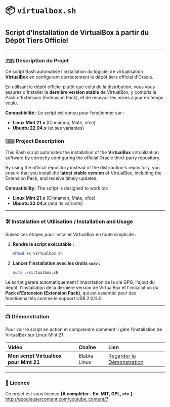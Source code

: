 # 📦 `virtualbox.sh`

## Script d'Installation de VirtualBox à partir du Dépôt Tiers Officiel

-----

### 🇫🇷 Description du Projet

Ce script Bash automatise l'installation du logiciel de virtualisation **VirtualBox** en configurant correctement le dépôt tiers officiel d'Oracle.

En utilisant le dépôt officiel plutôt que celui de la distribution, vous vous assurez d'installer la **dernière version stable** de VirtualBox, y compris le Pack d'Extension (Extension Pack), et de recevoir les mises à jour en temps voulu.

**Compatibilité :**
Le script est conçu pour fonctionner sur :

  * **Linux Mint 21.x** (Cinnamon, Mate, xfce)
  * **Ubuntu 22.04.x** (et ses variantes)

### 🇬🇧 Project Description

This Bash script automates the installation of the **VirtualBox** virtualization software by correctly configuring the official Oracle third-party repository.

By using the official repository instead of the distribution's repository, you ensure that you install the **latest stable version** of VirtualBox, including the Extension Pack, and receive timely updates.

**Compatibility:**
The script is designed to work on:

  * **Linux Mint 21.x** (Cinnamon, Mate, xfce)
  * **Ubuntu 22.04.x** (and its variants)

-----

### 🛠️ Installation et Utilisation / Installation and Usage

Suivez ces étapes pour installer VirtualBox en toute simplicité :

1.  **Rendre le script exécutable :**

    ```bash
    chmod +x virtualbox.sh
    ```

2.  **Lancer l'installation avec les droits `sudo` :**

    ```bash
    sudo ./virtualbox.sh
    ```

Le script gérera automatiquement l'importation de la clé GPG, l'ajout du dépôt, l'installation de la dernière version de VirtualBox et l'installation du **Pack d'Extension (Extension Pack)**, qui est essentiel pour des fonctionnalités comme le support USB 2.0/3.0.

-----

### 📺 Démonstration

Pour voir le script en action et comprendre comment il gère l'installation de VirtualBox sur Linux Mint 21 :

| Vidéo | Chaîne | Lien |
| :--- | :--- | :--- |
| **Mon script Virtualbox pour Mint 21** | Blabla Linux | [Regarder la Démonstration](http://www.youtube.com/watch?v=IiWoVe8r9FQ) |

-----

### 📝 Licence

Ce projet est sous licence **[À compléter - Ex: MIT, GPL, etc.]**.
http://googleusercontent.com/youtube_content/7

